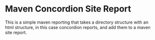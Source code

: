 Maven Concordion Site Report
============================

This is a simple maven reporting that takes a directory structure with an html structure,
in this case concordion reports, and add them to a maven site report.

